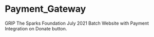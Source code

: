 # Payment_Gateway
GRIP The Sparks Foundation July 2021 Batch Website with Payment Integration on Donate button.
